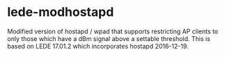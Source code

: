 # lede-modhostapd

Modified version of hostapd / wpad that supports restricting AP clients to
only those which have a dBm signal above a settable threshold.
This is based on LEDE 17.01.2 which incorporates hostapd 2016-12-19.

